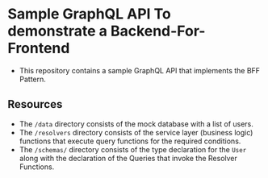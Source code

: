 # Sample GraphQL API To demonstrate a Backend-For-Frontend

- This repository contains a sample GraphQL API that implements the BFF Pattern. 

## Resources

- The `/data` directory consists of the mock database with a list of users.
- The `/resolvers` directory consists of the service layer (business logic) functions that execute query functions for the required conditions.
- The `/schemas/` directory consists of the type declaration for the `User` along with the declaration of the Queries that invoke the Resolver Functions.
